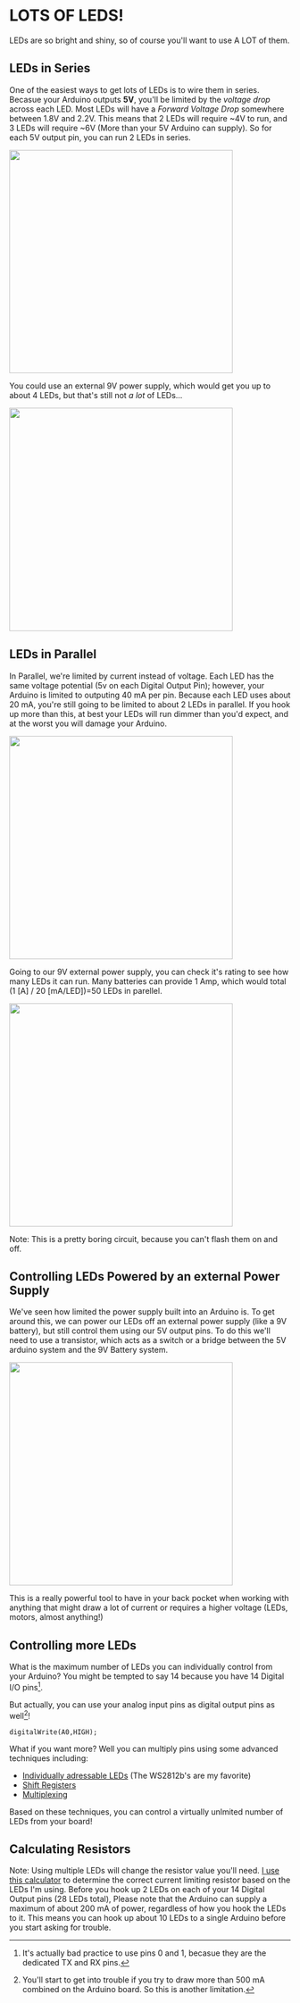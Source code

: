LOTS OF LEDS!
=============

LEDs are so bright and shiny, so of course you'll want to use A LOT of them. 

LEDs in Series
--------------

One of the easiest ways to get lots of LEDs is to wire them in series. Becasue your Arduino outputs **5V**, you'll be limited by the _voltage drop_ across each LED. Most LEDs will have a _Forward Voltage Drop_ somewhere between 1.8V and 2.2V.  This means that 2 LEDs will require ~4V to run, and 3 LEDs will require ~6V (More than your 5V Arduino can supply). So for each 5V output pin, you can run 2 LEDs in series. 

<img src="https://github.com/mrsoltys/GEEN1400/blob/master/Lots%20of%20LEDs/Series1.png?raw=true" width="400">

You could use an external 9V power supply, which would get you up to about 4 LEDs, but that's still not _a lot_ of LEDs...

<img src="https://github.com/mrsoltys/GEEN1400/blob/master/Lots%20of%20LEDs/Series2.png?raw=true" width="400">

LEDs in Parallel 
----------------

In Parallel, we're limited by current instead of voltage. Each LED has the same voltage potential (5v on each Digital Output Pin); however, your Arduino is limited to outputing 40 mA per pin. Because each LED uses about 20 mA, you're still going to be limited to about 2 LEDs in parallel. If you hook up more than this, at best your LEDs will run dimmer than you'd expect, and at the worst you will damage your Arduino. 

<img src="https://github.com/mrsoltys/GEEN1400/blob/master/Lots%20of%20LEDs/Parallel%201.png?raw=true" width="400">

Going to our 9V external power supply, you can check it's rating to see how many LEDs it can run. Many batteries can provide 1 Amp, which would total (1 [A] / 20 [mA/LED])=50 LEDs in parellel. 

<img src="https://github.com/mrsoltys/GEEN1400/blob/master/Lots%20of%20LEDs/Parallel2.png?raw=true" width="400">

Note: This is a pretty boring circuit, because you can't flash them on and off. 

Controlling LEDs Powered by an external Power Supply
----------------------------------------------

We've seen how limited the power supply built into an Arduino is. To get around this, we can power our LEDs off an external power supply (like a 9V battery), but still control them using our 5V output pins. To do this we'll need to use a transistor, which acts as a switch or a bridge between the 5V arduino system and the 9V Battery system.

<img src="https://github.com/mrsoltys/GEEN1400/blob/master/Lots%20of%20LEDs/Transistor.png?raw=true" width="400">

This is a really powerful tool to have in your back pocket when working with anything that might draw a lot of current or requires a higher voltage (LEDs, motors, almost anything!)

Controlling more LEDs
---------------------

What is the maximum number of LEDs you can individually control from your Arduino? You might be tempted to say 14 because you have 14 Digital I/O pins[^1]. 

But actually, you can use your analog input pins as digital output pins as well[^2]! 

	digitalWrite(A0,HIGH);

What if you want more?  Well you can multiply pins using some advanced techniques including:
 * [Individually adressable LEDs](https://learn.adafruit.com/adafruit-neopixel-uberguide) (The WS2812b's are my favorite)
 * [Shift Registers](https://bildr.org/2011/02/74hc595/)
 * [Multiplexing](https://appelsiini.net/2011/how-does-led-matrix-work/)

 Based on these techniques, you can control a virtually unlmited number of LEDs from your board!

 [^1]: It's actually bad practice to use pins 0 and 1, becasue they are the dedicated TX and RX pins.
 [^2]: You'll start to get into trouble if you try to draw more than 500 mA combined on the Arduino board. So this is another limitation. 

 Calculating Resistors
 ---------------------

Note: Using multiple LEDs will change the resistor value you'll need. [I use this calculator](http://ledcalc.com/#calc) to determine the correct current limiting resistor based on the LEDs I'm using. Before you hook up 2 LEDs on each of your 14 Digital Output pins (28 LEDs total), Please note that the Arduino can supply a maximum of about 200 mA of power, regardless of how you hook the LEDs to it. This means you can hook up about 10 LEDs to a single Arduino before you start asking for trouble. 